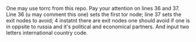 One may use torrc from this repo. Pay your attention on lines 36 and 37. Line 36 (u may comment this one) sets the first tor node; line 37 sets the exit nodes to avoid; 4 instatnt there are exit nodes one should avoid if one is in oppsite to russia and it's political and economical partners.
And input two letters international country code.
